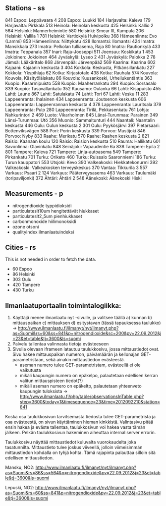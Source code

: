

Stations - ss
-------------

841	Espoo: Leppävaara 4
208	Espoo: Luukki
184	Harjavalta: Kaleva
179	Harjavalta: Pirkkala
513	Heinola: Heinolan keskusta
425	Helsinki: Kallio 2
564	Helsinki: Mannerheimintie
580	Helsinki: Smear III, Kumpula
206	Helsinki: Vallila 1
781	Helsinki: Vartiokylä Huivipolku
368	Hämeenlinna: Evo (Lammi)
853	Hämeenlinna: Niittykatu
428	Ilomantsi: Ilomantsi
424	Imatra: Mansikkala
273	Imatra: Pelkolan tulliasema, Raja
80	Imatra: Rautionkylä
433	Imatra: Teppanala
357	Inari: Raja-Jooseppi
511	Joensuu: Koskikatu 1
453	Jokioinen: Jokioinen
464	Jyväskylä: Lyseo 2
431	Jyväskylä: Palokka 2
78	Jämsä: Lääkäritalo
868	Järvenpää: Järvenpää2
569	Kaarina: Kaarina
602	Kajaani: Kajaanin keskusta 3
404	Kokkola: Keskusta, Pitkänsillankatu
227	Kokkola: Ykspihlaja
62	Kotka: Kirjastotalo
438	Kotka: Rauhala
574	Kouvola: Kouvola, Käsityöläiskatu
86	Kouvola: Kuusankoski, Urheilukentäntie
363	Kuopio: Kasarmipuisto
558	Kuopio: Maaherrankatu
294	Kuopio: Sorsasalo
839	Kuopio: Tasavallankatu
352	Kuusamo: Oulanka
66	Lahti: Kisapuisto
455	Lahti: Laune
867	Lahti: Satulakatu
74	Lahti: Tori
67	Lahti: Vesku 11
283	Lappeenranta: Ihalainen
434	Lappeenranta: Joutsenon keskusta
606	Lappeenranta: Lappeenrannan keskusta 4
378	Lappeenranta: Lauritsala
379	Lappeenranta: Pulp
280	Lappeenranta: Tirilä, Pekkasenkatu
761	Lohja: Nahkurintori 2
469	Luoto: Vikarholmen
845	Länsi-Turunmaa: Parainen
349	Länsi-Turunmaa: Utö
356	Muonio: Sammaltunturi
444	Naantali: Naantalin keskusta
446	Oulu: Oulun keskusta 2
301	Oulu: Pyykösjärvi
397	Pietarsaari: Bottenviksvägen
588	Pori: Porin keskusta
339	Porvoo: Mustijoki
846	Porvoo: Nyby
833	Raahe: Merikatu
570	Raahe: Raahen keskusta 2
821	Raisio: Kaanaan koulu
120	Raisio: Raision keskusta
510	Rauma: Hallikatu
601	Savonlinna: Olavinkatu
848	Seinäjoki: Vapaudentie 6a
838	Tampere: Epila 2
801	Tampere: Kaleva
721	Tampere: Linja-autoasema
549	Tampere: Pirkankatu
701	Turku: Oriketo
460	Turku: Ruissalo Saaronniemi
186	Turku: Turun kauppatori
553	Utsjoki: Kevo
390	Valkeakoski: Hiekkatekonurmi
392	Valkeakoski: Valkeakosken terveyskeskus
370	Vantaa: Tikkurila 3
557	Varkaus: Psaari 2
124	Varkaus: Pääterveysasema
463	Varkaus: Taulumäki (toripaviljonki)
372	Ähtäri: Ähtäri 2
548	Äänekoski: Äänekoski Hiski


Measurements - p
----------------
- nitrogendioxide		typpidioksidi
- particulateslt10um	hengitettävät hiukkaset
- particulateslt2_5um	pienhiukkaset
- carbonmonoxide		hiilimonoksidi
- ozone					otsoni
- qualityIndex			ilmanlaatuindeksi


Cities - rs
---------
This is not needed in order to fetch the data.

- 60	Espoo
- 86	Helsinki
- 303	Oulu
- 420	Tampere
- 430	Turku

Ilmanlaatuportaalin toimintalogiikka:
--------------------------------------

1) Käyttäjä menee ilmanlaatu nyt -sivulle, ja valitsee täällä
	a) kunnan
	b) mittauspaikan
	c) mittauksen
	d) esitystavan (tässä tapauksessa taulukko)
	-> http://www.ilmanlaatu.fi/ilmanyt/nyt/ilmanyt.php?as=Suomi&rs=60&ss=841&p=nitrogendioxide&sc=200&pv=22.09.2012&j=23&et=table&tj=3600&ls=suomi
2) Palvelu tallentaa valinnasta tietoja evästeeseen
3) Sivulla olevaan iframeen latautuu taulukkosivu, jossa mittaustiedot ovat. Sivu hakee mittauspaikan numeron, päivämäärän ja kellonajan GET-parametristaan, sekä ainakin mittaustiedon evästeestä.
	- aseman numero tulee GET-parametristam, evästeellä ei ole vaikutusta
	- mikäli kaupungin numero on epäkelpo, palautetaan edellisen kerran valitun mittauspisteen tiedot(?)
	- mikäli aseman numero on epäkeltp, palautetaan yhteenveto kaupungin tuloksista
	-> http://www.ilmanlaatu.fi/php/table/observationsInTable.php?step=3600&today=1&timesequence=23&time=2012092210&station=841
	
Koska osa taulukkosivun tarvitsemasta tiedosta tulee GET-parametrista ja osa evästeestä, on sivun käyttäminen hieman kinkkistä. Valintasivu pitää ensin hakea ja eväste tallentaa, taulukkosivun voi hakea vasta tämän jälkeen. Pelkän taulukkosivun hakeminen aiheuttaa internal server errorin.

Taulukkosivu näyttää mittaustiedot kuluvalta vuorokaudelta joka tasatunnilta. Mittaustieto tulee joskus viiveellä, jolloin viimeisimmän mittaustiedon kohdalla on tyhjä kohta. Tämä rajapinta palauttaa silloin sitä edellisen mittaustiedon.

Mansku, NO2:
http://www.ilmanlaatu.fi/ilmanyt/nyt/ilmanyt.php?as=Suomi&rs=86&ss=564&p=nitrogendioxide&pv=22.09.2012&j=23&et=table&tj=3600&ls=suomi

Lepuski, NO2:
http://www.ilmanlaatu.fi/ilmanyt/nyt/ilmanyt.php?as=Suomi&rs=60&ss=841&p=nitrogendioxide&pv=22.09.2012&j=23&et=table&tj=3600&ls=suomi

